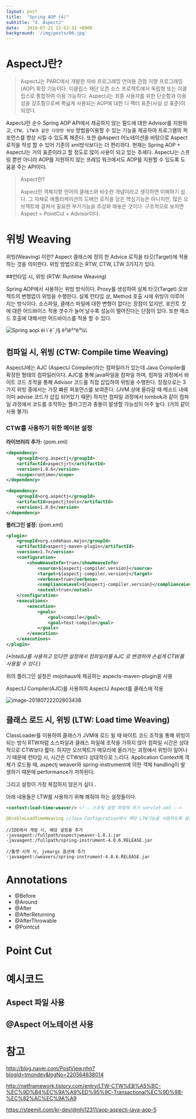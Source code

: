 ```yaml
---
layout: post
title:  "Spring AOP (4)"
subtitle: "4. AspectJ"
date:   2018-07-21 12:52:33 +0900
background: '/img/posts/06.jpg'
---
```


# AspectJ란?

> AspectJ는 PARC에서 개발한 자바 프로그래밍 언어용 관점 지향 프로그래밍 (AOP) 확장 기능이다. 이클립스 재단 오픈 소스 프로젝트에서 독립형 또는 이클립스로 통합하여 이용 가능하다. AspectJ는 최종 사용자를 위한 단순함과 이용성을 강조함으로써 폭넓게 사용되는 AOP에 대한 디 팩터 표준(사실 상 표준)이 되었다.

AspectJ란 순수 Spring AOP API에서 제공하지 않는 필드에 대한 Advisor를 지원하고, `CTW, LTW과 같은 다양한 위빙` 방법을이용할 수 있는 기능을 제공하여 프로그램의 퍼포먼스를 향상 시킬 수 있도록 해준다.
또한 @Aspect 어노테이션을 바탕으로 Aspect 로직을 작성 할 수 있어 기존의 xml방식보다는 더 편리하다.
현재는 Spring AOP + AspectJ는 거의 표준이라고 할 정도로 많이 사용이 되고 있는 추세다. AspectJ는 스프링 뿐만 아니라 AOP를 지원하지 않는 프레임 워크에서도 AOP를 지원할 수 있도록 도움을 주는 API이다.



> Aspect란?
>
> Aspect란 객체지향 언어의 클래스와 비슷한 개념이라고 생각하면 이해하기 쉽다.
> 그 자체로 애플리케이션의 도메인 로직을 담은 핵심기능은 아니지만, 많은 오브젝트에 걸쳐서 필요한 부가기능을 추상화 해놓은 것이다.
> 구조적으로 보자면 Aspect = PointCut + Advisor이다.

 

# 위빙 Weaving

위빙(Weaving) 이란? Aspect 클래스에 정의 한 Advice 로직을 타깃(Target)에 적용하는 것을 의미한다.
위빙 방법으로는 RTW, CTW, LTW 3가지가 있다.



##런타임 시, 위빙 (RTW: Runtime Weaving)

Spring AOP에서 사용하는 위빙 방식이다. Proxy를 생성하여 실제 타깃(Target) 오브젝트의 변형없이 위빙을 수행한다.
실제 런타임 상, Method 호출 시에 위빙이 이루어 지는 방식이다.
소스파일, 클래스 파일에 대한 변형이 없다는 장점이 있지만, 포인트 컷에 대한 어드바이스 적용 갯수가 늘어 날수록 성능이 떨어진다는 단점이 있다. 또한 메소드 호출에 대해서만 어드바이스를 적용 할 수 있다.

![Spring aopì ëí ì´ë¯¸ì§ ê²ìê²°ê³¼](https://encrypted-tbn0.gstatic.com/images?q=tbn:ANd9GcRArzBX0BqyZ3iAK8yaBbFHkewLoHMLGLEy_BEUkOzZ6g5IBXTcNw)\





## 컴파일 시, 위빙 (CTW: Compile time Weaving)

AspectJ에는 AJC (AspectJ Compiler)라는 컴파일러가 있는데 Java Compiler를 확장한 형태의 컴파일러이다.
AJC를 통해 java파일을 컴파일 하며, 컴파일 과정에서 바이트 코드 조작을 통해 Advisor 코드를 직접 삽입하여 위빙을 수행한다.
장점으로는 3가지 위빙 중에서는 가장 빠른 퍼포먼스를 보여준다. (JVM 상에 올라갈 때 메소드 내에 이미 advise 코드가 삽입 되어있기 때문) 하지만 컴파일 과정에서 lombok과 같이 컴파일 과정에서 코드를 조작하는 플러그인과 충돌이 발생할 가능성이 아주 높다. (거의 같이 사용 불가)



### CTW를 사용하기 위한 메이븐 설정

**라이브러리 추가:** (pom.xml)

```xml
<dependency>
    <groupId>org.aspectj</groupId>
    <artifactId>aspectjrt</artifactId>
    <version>1.8.6</version>
    <scope>runtime</scope>
</dependency>
 
<dependency>
    <groupId>org.aspectj</groupId>
    <artifactId>aspectjtools</artifactId>
    <version>1.8.6</version>
</dependency> 
```

**플러그인 설정:** (pom.xml)

```xml
<plugin>
    <groupId>org.codehaus.mojo</groupId>
    <artifactId>aspectj-maven-plugin</artifactId>
    <version>1.7</version>
    <configuration>
        <showWeaveInfo>true</showWeaveInfo>
            <source>${aspectj-compiler.version}</source>
            <target>${aspectj-compiler.version}</target>
            <verbose>true</verbose>
            <complianceLevel>${aspectj-compiler.version}</complianceLevel>
            <outxml>true</outxml>
    </configuration>
    <executions>
        <execution>
            <goals>
                <goal>compile</goal>
                <goal>test-compile</goal>
            </goals>
        </execution>
    </executions>
</plugin>
```

*(\*IntelliJ를 사용하고 있다면 설정에서 컴파일러를 AJC 로 변경하여 손쉽게 CTW를 사용할 수 있다.)*

위의 플러그인 설정은 mojohaus에 제공하는 aspects-maven-plugin을 사용 

AspectJ Compiler(AJC)를 사용하여 AspectJ Aspect를 클래스에 적용



![image-20180722202803438](/var/folders/kw/rqny4sdn787dzr4v7013w0qr0000gn/T/abnerworks.Typora/image-20180722202803438.png)



## 클래스 로드 시, 위빙 (LTW: Load time Weaving)

 ClassLoader를 이용하여 클래스가 JVM에 로드 될 때 바이트 코드 조작을 통해 위빙이 되는 방식
RTW처럼 소스파일과 클래스 파일에 조작을 가하지 않아 컴파일 시간은 상대적으로 CTW보다 짧다. 하지만 오브젝트가 메모리에 올라가는 과정에서 위빙이 일어나기 때문에 런타임 시, 시간은 CTW보다 상대적으로 느리다.
Application Context에 객체가 로드될 때, aspectj weaver와 spring-instrument에 의한 객체 handling이 발생하기 때문에 performance가 저하된다.

그리고 설정이 가장 복잡하지 않은가 싶다..

아래 내용들은 LTW를 사용하기 위해 해줘야 하는 설정들이다.

~~~xml
<context:load-time-weaver/> <!-- 스프링 설정 파일에 추가 servlet.xml -->
~~~

~~~java
@EnableLoadTimeWeaving //Java Configuration에서 해당 LTW기능을 사용하도록 설정해준다.
~~~

~~~vm
//IDE에서 개발 시, 해당 설정을 추가
-javaagent:/fullpath/aspectjweaver-1.8.1.jar 
-javaagent:/fullpath/spring-instrument-4.0.6.RELEASE.jar 
~~~

~~~
//톰캣 시작 시, jvmargs 옵션에 추가
-javaagent:/weavers/spring-instrument-4.0.6.RELEASE.jar
~~~



# Annotations

* @Before
* @Around
* @After
* @AfterReturning
* @AfterThrowable
* @Pointcut



# Point Cut



# 예시코드

## Aspect 파일 사용

## @Aspect 어노테이션 사용





# 참고

http://blog.naver.com/PostView.nhn?blogId=tmondev&logNo=220564638014

http://netframework.tistory.com/entry/LTW-CTW%EB%A5%BC-%EC%9D%B4%EC%9A%A9%ED%95%9C-Transactional%EC%9D%98-%EC%82%AC%EC%9A%A9

https://steemit.com/kr-dev/@nhj12311/aop-aspectj-java-aop-5